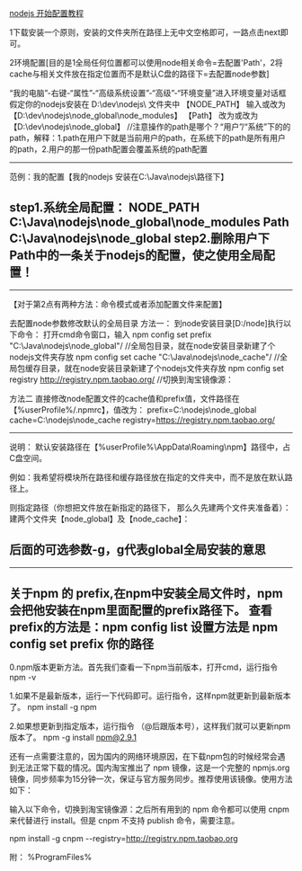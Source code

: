 [nodejs 开始配置教程](https://www.cnblogs.com/zhouyu2017/p/6485265.html)


1下载安装一个原则，安装的文件夹所在路径上无中文空格即可，一路点击next即可。


2环境配置[目的是1全局任何位置都可以使用node相关命令=去配置'Path'，2将cache与相关文件放在指定位置而不是默认C盘的路径下=去配置node参数]

“我的电脑”-右键-“属性”-“高级系统设置”-“高级”-“环境变量”进入环境变量对话框
假定你的nodejs安装在 D:\dev\nodejs\ 文件夹中
【NODE_PATH】 输入或改为【D:\dev\nodejs\node_global\node_modules】
【Path】      改为或改为【D:\dev\nodejs\node_global】     //注意操作的path是哪个？“用户”/“系统”下的的path，解释：1.path在用户下就是当前用户的path，在系统下的path是所有用户的path，2.用户的那一份path配置会覆盖系统的path配置


-----------
范例：我的配置【我的nodejs 安装在C:\Java\nodejs\路径下】

step1.系统全局配置：
NODE_PATH C:\Java\nodejs\node_global\node_modules
Path	  C:\Java\nodejs\node_global
step2.删除用户下Path中的一条关于nodejs的配置，使之使用全局配置！
-----------
----------------------
【对于第2点有两种方法：命令模式或者添加配置文件来配置】

去配置node参数修改默认的全局目录
方法一： 到node安装目录[D:/node]执行以下命令： 打开cmd命令窗口，输入
npm config set prefix "C:\Java\nodejs\node_global"/ //全局包目录，就在node安装目录新建了个nodejs文件夹存放
npm config set cache  "C:\Java\nodejs\node_cache"/  //全局包缓存目录，就在node安装目录新建了个nodejs文件夹存放
npm config set registry http://registry.npm.taobao.org/	//切换到淘宝镜像源：

方法二
直接修改node配置文件的cache值和prefix值，文件路径在【%userProfile%/.npmrc】，值改为：
prefix=C:\nodejs\node_global
cache=C:\nodejs\node_cache
registry=https://registry.npm.taobao.org/

-------------


说明：
默认安装路径在【%userProfile%\AppData\Roaming\npm】路径中，占C盘空间。

例如：我希望将模块所在路径和缓存路径放在指定的文件夹中，而不是放在默认路径上。

则指定路径（你想把文件放在新指定的路径下， 那么久先建两个文件夹准备着）：建两个文件夹【node_global】及【node_cache】：

后面的可选参数-g，g代表global全局安装的意思
-----------------


-------------------------
关于npm 的 prefix,在npm中安装全局文件时，npm会把他安装在npm里面配置的prefix路径下。
查看prefix的方法是：npm config list
设置方法是 npm config set prefix 你的路径
----

0.npm版本更新方法。首先我们查看一下npm当前版本，打开cmd，运行指令
npm -v

1.如果不是最新版本，运行一下代码即可。运行指令，这样npm就更新到最新版本了。
npm install -g npm

 
2.如果想更新到指定版本，运行指令	（@后跟版本号），这样我们就可以更新npm版本了。
npm -g install npm@2.9.1




 

还有一点需要注意的，因为国内的网络环境原因，在下载npm包的时候经常会遇到无法正常下载的情况。国内淘宝推出了 npm 镜像，这是一个完整的 npmjs.org 镜像，同步频率为15分钟一次，保证与官方服务同步。推荐使用该镜像。使用方法如下：

输入以下命令，切换到淘宝镜像源：之后所有用到的 npm 命令都可以使用 cnpm 来代替进行 install。但是 cnpm 不支持 publish 命令，需要注意。

npm install -g cnpm --registry=http://registry.npm.taobao.org



附：
%ProgramFiles%





